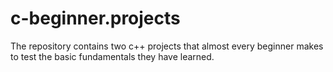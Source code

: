 # c-beginner.projects
The repository contains two c++ projects that almost every beginner makes to test the basic fundamentals they have learned.
